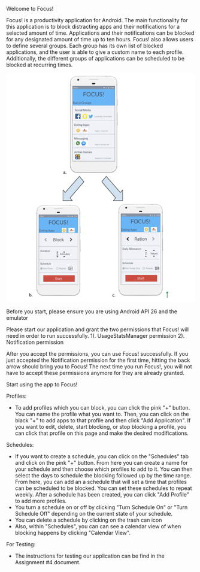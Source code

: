 Welcome to Focus! 

Focus! is a productivity application for Android. The main functionality for this application is to block distracting apps and their notifications for a selected amount of time. Applications and their notifications can be blocked for any designated amount of time up to ten hours. Focus! also allows users to define several groups. Each group has its own list of blocked applications, and the user is able to give a custom name to each profile. Additionally, the different groups of applications can be scheduled to be blocked at recurring times.

<img src="Focus/app/src/main/res/Focus_Screenshot.png" width="800px">

Before you start, please ensure you are using Android API 26 and the emulator 

Please start our application and grant the two permissions that Focus! will need in order to run successfully.
        1). UsageStatsManager permission
        2). Notification permission
        
After you accept the permissions, you can use Focus! successfully. If you just accepted the Notification permission for the first time, hitting the back arrow should bring you to Focus! The next time you run Focus!, you will not have to accept these permissions anymore for they are already granted.

Start using the app to Focus!

Profiles:
 - To add profiles which you can block, you can click the pink "+" button. You can name the profile what you want to. Then, you can click on the black "+" to add apps to that profile and then click "Add Application". If you want to edit, delete, start blocking, or stop blocking a profile, you can click that profile on this page and make the desired modifications. 

Schedules:
- If you want to create a schedule, you can click on the "Schedules" tab and click on the pink "+" button. From here you can create a name for your schedule and then choose which profiles to add to it. You can then select the days to schedule the blocking followed up by the time range. From here, you can add an a schedule that will set a time that profiles can be scheduled to be blocked. You can set these schedules to repeat weekly. After a schedule has been created, you can click "Add Profile" to add more profiles. 
- You turn a schedule on or off by clicking "Turn Schedule On" or "Turn Schedule Off" depending on the current state of your schedule. 
- You can delete a schedule by clicking on the trash can icon
- Also, within "Schedules", you can can see a calendar view of when blocking happens by clicking "Calendar View".

For Testing:
- The instructions for testing our application can be find in the Assignment #4 document.
